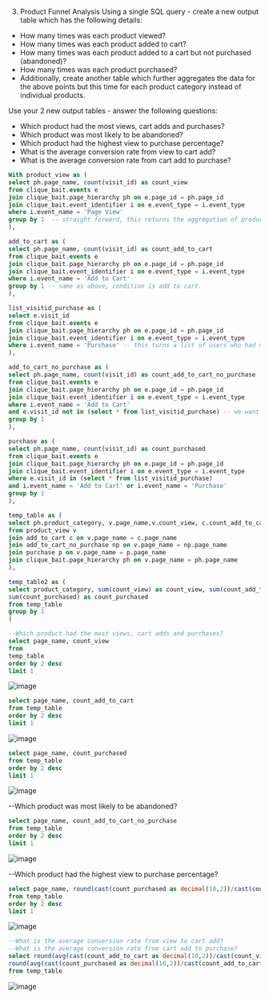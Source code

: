 3. Product Funnel Analysis
Using a single SQL query - create a new output table which has the following details:

- How many times was each product viewed?
- How many times was each product added to cart?
- How many times was each product added to a cart but not purchased (abandoned)?
- How many times was each product purchased?
- Additionally, create another table which further aggregates the data for the above points but this time for each product category instead of individual products.

Use your 2 new output tables - answer the following questions:

- Which product had the most views, cart adds and purchases?
- Which product was most likely to be abandoned?
- Which product had the highest view to purchase percentage?
- What is the average conversion rate from view to cart add?
- What is the average conversion rate from cart add to purchase? 

```sql
With product_view as (
select ph.page_name, count(visit_id) as count_view
from clique_bait.events e
join clique_bait.page_hierarchy ph on e.page_id = ph.page_id
join clique_bait.event_identifier i on e.event_type = i.event_type 
where i.event_name = 'Page View'
group by 1  -- straight forward, this returns the aggregation of products who had viewed the page 
),

add_to_cart as (
select ph.page_name, count(visit_id) as count_add_to_cart
from clique_bait.events e
join clique_bait.page_hierarchy ph on e.page_id = ph.page_id
join clique_bait.event_identifier i on e.event_type = i.event_type 
where i.event_name = 'Add to Cart' 
group by 1 -- same as above, condition is add to cart. 
), 

list_visitid_purchase as ( 
select e.visit_id
from clique_bait.events e
join clique_bait.page_hierarchy ph on e.page_id = ph.page_id
join clique_bait.event_identifier i on e.event_type = i.event_type 
where i.event_name = 'Purchase' -- this turns a list of users who had made a purchase 
), 

add_to_cart_no_purchase as (
select ph.page_name, count(visit_id) as count_add_to_cart_no_purchase 
from clique_bait.events e
join clique_bait.page_hierarchy ph on e.page_id = ph.page_id
join clique_bait.event_identifier i on e.event_type = i.event_type 
where i.event_name = 'Add to Cart'
and e.visit_id not in (select * from list_visitid_purchase) -- we want to minus away the list of user who have made the purchase, to find out those that viewed cart but did not make purchase 
group by 1
),

purchase as ( 
select ph.page_name, count(visit_id) as count_purchased
from clique_bait.events e
join clique_bait.page_hierarchy ph on e.page_id = ph.page_id
join clique_bait.event_identifier i on e.event_type = i.event_type 
where e.visit_id in (select * from list_visitid_purchase)
and i.event_name = 'Add to Cart' or i.event_name = 'Purchase'
group by 1 
),

temp_table as (
select ph.product_category, v.page_name,v.count_view, c.count_add_to_cart, np.count_add_to_cart_no_purchase, p.count_purchased
from product_view v
join add_to_cart c on v.page_name = c.page_name
join add_to_cart_no_purchase np on v.page_name = np.page_name
join purchase p on v.page_name = p.page_name
join clique_bait.page_hierarchy ph on v.page_name = ph.page_name
), 

temp_table2 as (
select product_category, sum(count_view) as count_view, sum(count_add_to_cart) as count_add_to_cart, sum(count_add_to_cart_no_purchase) as count_add_to_cart_no_purchase, 
sum(count_purchased) as count_purchased
from temp_table 
group by 1 
) 

--Which product had the most views, cart adds and purchases?
select page_name, count_view
from 
temp_table 
order by 2 desc 
limit 1 
```
![image](https://user-images.githubusercontent.com/87967846/147762379-11971639-4f96-4c1e-933d-22a05a5e12f3.png)

```sql
select page_name, count_add_to_cart 
from temp_table
order by 2 desc
limit 1 
```
![image](https://user-images.githubusercontent.com/87967846/147762455-8e8fb949-ee4c-4cf7-86a3-f654459d61e1.png)

```sql
select page_name, count_purchased 
from temp_table 
order by 2 desc
limit 1 
```
![image](https://user-images.githubusercontent.com/87967846/147762503-6716922f-c788-4dec-a19c-8e14cd300f98.png)


--Which product was most likely to be abandoned? 
```sql
select page_name, count_add_to_cart_no_purchase
from temp_table 
order by 2 desc
limit 1 
```
![image](https://user-images.githubusercontent.com/87967846/147762549-efadf6eb-2ab2-41c2-99c1-6314e4294f0e.png)


--Which product had the highest view to purchase percentage? 
```sql
select page_name, round(cast(count_purchased as decimal(10,2))/cast(count_view as decimal(10,2)) * 100,2)  as pct_view_to_purchase 
from temp_table
order by 2 desc
limit 1
```
![image](https://user-images.githubusercontent.com/87967846/147762604-fcc80afb-787f-4cbc-adf6-f3ce286e4951.png)

```sql
--What is the average conversion rate from view to cart add? 
--What is the average conversion rate from cart add to purchase? 
select round(avg(cast(count_add_to_cart as decimal(10,2))/cast(count_view as decimal(10,2)) * 100),2) as average_conversion_view2cart , 
round(avg(cast(count_purchased as decimal(10,2))/cast(count_add_to_cart as decimal(10,2)) * 100),2) as average_converison_cart2purchase
from temp_table 
```
![image](https://user-images.githubusercontent.com/87967846/147762661-a4d3516c-ae27-4a00-8f44-317422287556.png)
